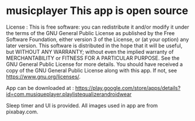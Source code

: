 # musicplayer This app is open source 

License : This is free software: you can redistribute it and/or modify it under the terms of the GNU General Public License as published by the Free Software Foundation, either version 3 of the License, or (at your option) any later version.
This software is distributed in the hope that it will be useful, but WITHOUT ANY WARRANTY; without even the implied warranty of MERCHANTABILITY or FITNESS FOR A PARTICULAR PURPOSE. See the GNU General Public License for more details.
You should have received a copy of the GNU General Public License along with this app. If not, see https://www.gnu.org/licenses/. 

App can be downloaded at : https://play.google.com/store/apps/details?id=com.musiqueplayer.playlistequalizerandroidwear

Sleep timer and UI is provided. All images used in app are from pixabay.com.
